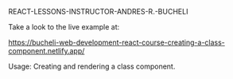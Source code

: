 REACT-LESSONS-INSTRUCTOR-ANDRES-R.-BUCHELI

Take a look to the live example at:

https://bucheli-web-development-react-course-creating-a-class-component.netlify.app/

Usage: Creating and rendering a class component.
